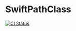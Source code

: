 # SwiftPathClass
[![CI Status](http://img.shields.io/travis/nori0620/SwiftPathClass.svg?style=flat)](https://travis-ci.org/nori0620/SwiftPathClass)
